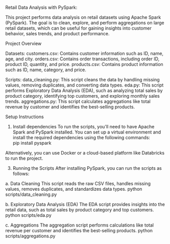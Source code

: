 Retail Data Analysis with PySpark:

This project performs data analysis on retail datasets using Apache Spark (PySpark). The goal is to clean, explore, and perform aggregations on large retail datasets, which can be useful for gaining insights into customer behavior, sales trends, and product performance.

Project Overview

Datasets:
customers.csv: Contains customer information such as ID, name, age, and city.
orders.csv: Contains order transactions, including order ID, product ID, quantity, and price.
products.csv: Contains product information such as ID, name, category, and price.

Scripts:
data_cleaning.py: This script cleans the data by handling missing values, removing duplicates, and converting data types.
eda.py: This script performs Exploratory Data Analysis (EDA), such as analyzing total sales by product category, identifying top customers, and exploring monthly sales trends.
aggregations.py: This script calculates aggregations like total revenue by customer and identifies the best-selling products.


Setup Instructions

1. Install dependencies
To run the scripts, you'll need to have Apache Spark and PySpark installed. You can set up a virtual environment and install the required dependencies using the following commands:  
  pip install pyspark

Alternatively, you can use Docker or a cloud-based platform like Databricks to run the project.


3. Running the Scripts
After installing PySpark, you can run the scripts as follows:

a. Data Cleaning
This script reads the raw CSV files, handles missing values, removes duplicates, and standardizes data types.
python scripts/data_cleaning.py

b. Exploratory Data Analysis (EDA)
The EDA script provides insights into the retail data, such as total sales by product category and top customers.
python scripts/eda.py

c. Aggregations
The aggregation script performs calculations like total revenue per customer and identifies the best-selling products.
python scripts/aggregations.py
